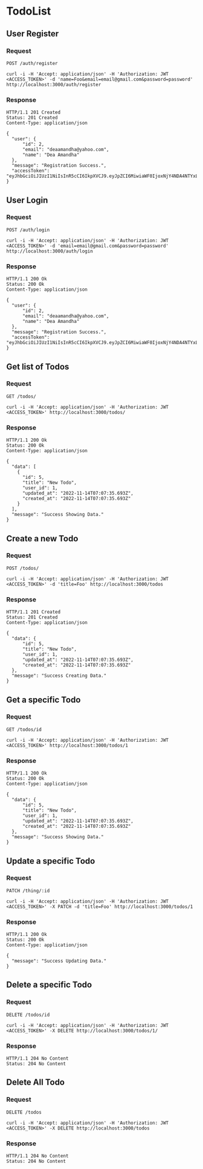 # TodoList

## User Register

### Request

`POST /auth/register`

    curl -i -H 'Accept: application/json' -H 'Authorization: JWT <ACCESS_TOKEN>' -d 'name=Foo&email=email@gmail.com&password=password' http://localhost:3000/auth/register

### Response

    HTTP/1.1 201 Created
    Status: 201 Created
    Content-Type: application/json

    {
      "user": {
          "id": 2,
          "email": "deaamandha@yahoo.com",
          "name": "Dea Amandha"
      },
      "message": "Registration Success.",
      "accessToken": "eyJhbGciOiJIUzI1NiIsInR5cCI6IkpXVCJ9.eyJpZCI6MiwiaWF0IjoxNjY4NDA4NTYxLCJleHAiOjE2Njg0OTQ5NjF9.zPJoCxfybHY6c5kxc39LO7sNY5R_hLAQoqs8JSqQVro"
    }

## User Login

### Request

`POST /auth/login`

    curl -i -H 'Accept: application/json' -H 'Authorization: JWT <ACCESS_TOKEN>' -d 'email=email@gmail.com&password=password' http://localhost:3000/auth/login

### Response

    HTTP/1.1 200 Ok
    Status: 200 Ok
    Content-Type: application/json

    {
      "user": {
          "id": 2,
          "email": "deaamandha@yahoo.com",
          "name": "Dea Amandha"
      },
      "message": "Registration Success.",
      "accessToken": "eyJhbGciOiJIUzI1NiIsInR5cCI6IkpXVCJ9.eyJpZCI6MiwiaWF0IjoxNjY4NDA4NTYxLCJleHAiOjE2Njg0OTQ5NjF9.zPJoCxfybHY6c5kxc39LO7sNY5R_hLAQoqs8JSqQVro"
    }


## Get list of Todos

### Request

`GET /todos/`

    curl -i -H 'Accept: application/json' -H 'Authorization: JWT <ACCESS_TOKEN>' http://localhost:3000/todos/

### Response
    
    HTTP/1.1 200 Ok
    Status: 200 Ok
    Content-Type: application/json

    {
      "data": [
        {
          "id": 5,
          "title": "New Todo",
          "user_id": 1,
          "updated_at": "2022-11-14T07:07:35.693Z",
          "created_at": "2022-11-14T07:07:35.693Z"
        }
      ],
      "message": "Success Showing Data."
    }

## Create a new Todo

### Request

`POST /todos/`

    curl -i -H 'Accept: application/json' -H 'Authorization: JWT <ACCESS_TOKEN>' -d 'title=Foo' http://localhost:3000/todos

### Response
    
    HTTP/1.1 201 Created
    Status: 201 Created
    Content-Type: application/json

    {
      "data": {
          "id": 5,
          "title": "New Todo",
          "user_id": 1,
          "updated_at": "2022-11-14T07:07:35.693Z",
          "created_at": "2022-11-14T07:07:35.693Z"
      },
      "message": "Success Creating Data."
    }

## Get a specific Todo

### Request

`GET /todos/id`

    curl -i -H 'Accept: application/json' -H 'Authorization: JWT <ACCESS_TOKEN>' http://localhost:3000/todos/1

### Response

    HTTP/1.1 200 Ok
    Status: 200 Ok
    Content-Type: application/json

    {
      "data": {
          "id": 5,
          "title": "New Todo",
          "user_id": 1,
          "updated_at": "2022-11-14T07:07:35.693Z",
          "created_at": "2022-11-14T07:07:35.693Z"
      },
      "message": "Success Showing Data."
    }

## Update a specific Todo

### Request

`PATCH /thing/:id`

    curl -i -H 'Accept: application/json' -H 'Authorization: JWT <ACCESS_TOKEN>' -X PATCH -d 'title=Foo' http://localhost:3000/todos/1

### Response

    HTTP/1.1 200 Ok
    Status: 200 Ok
    Content-Type: application/json

    {
      "message": "Success Updating Data."
    }

## Delete a specific Todo

### Request

`DELETE /todos/id`

    curl -i -H 'Accept: application/json' -H 'Authorization: JWT <ACCESS_TOKEN>' -X DELETE http://localhost:3000/todos/1/

### Response

    HTTP/1.1 204 No Content
    Status: 204 No Content

## Delete All Todo

### Request

`DELETE /todos`

    curl -i -H 'Accept: application/json' -H 'Authorization: JWT <ACCESS_TOKEN>' -X DELETE http://localhost:3000/todos

### Response

    HTTP/1.1 204 No Content
    Status: 204 No Content